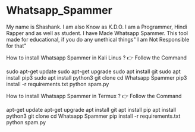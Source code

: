 # Whatsapp_Spammer
My name is Shashank. I am also Know as K.D.O. I am a Programmer, Hindi Rapper and as well as student.
I have Made Whatsapp Spammer. This tool made  for educational, if you do any unethical things" I am Not Responsible for that"

 How to install Whatsapp Spammer in Kali Linus ?
 👉 Follow the Command
 
 sudo apt-get update
 sudo apt-get upgrade
 sudo apt install git
 sudo apt install pip3
 sudo apt install python3
 git clone 
 cd Whatsapp Spammer
 pip3 install -r requirements.txt
 python spam.py


 How to install Whatsapp Spammer in Termux ?
 👉 Follow the Command
 
 apt-get update
 apt-get upgrade
 apt install git
 apt install pip 
 apt install python3
 git clone 
 cd Whatsapp Spammer
 pip install -r requirements.txt
 python spam.py
